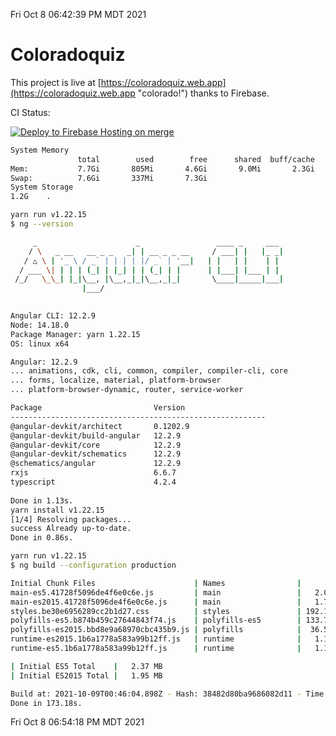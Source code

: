 Fri Oct  8 06:42:39 PM MDT 2021

# Coloradoquiz


This project is live at [https://coloradoquiz.web.app](https://coloradoquiz.web.app "colorado!") thanks to Firebase.

CI Status: 

[![Deploy to Firebase Hosting on merge](https://github.com/teamkushal/coloradoquiz/actions/workflows/firebase-hosting-merge.yml/badge.svg)](https://github.com/teamkushal/coloradoquiz/actions/workflows/firebase-hosting-merge.yml)

```bash
System Memory
               total        used        free      shared  buff/cache   available
Mem:           7.7Gi       805Mi       4.6Gi       9.0Mi       2.3Gi       6.6Gi
Swap:          7.6Gi       337Mi       7.3Gi
System Storage
1.2G	.
```
```bash
yarn run v1.22.15
$ ng --version

     _                      _                 ____ _     ___
    / \   _ __   __ _ _   _| | __ _ _ __     / ___| |   |_ _|
   / △ \ | '_ \ / _` | | | | |/ _` | '__|   | |   | |    | |
  / ___ \| | | | (_| | |_| | | (_| | |      | |___| |___ | |
 /_/   \_\_| |_|\__, |\__,_|_|\__,_|_|       \____|_____|___|
                |___/
    

Angular CLI: 12.2.9
Node: 14.18.0
Package Manager: yarn 1.22.15
OS: linux x64

Angular: 12.2.9
... animations, cdk, cli, common, compiler, compiler-cli, core
... forms, localize, material, platform-browser
... platform-browser-dynamic, router, service-worker

Package                         Version
---------------------------------------------------------
@angular-devkit/architect       0.1202.9
@angular-devkit/build-angular   12.2.9
@angular-devkit/core            12.2.9
@angular-devkit/schematics      12.2.9
@schematics/angular             12.2.9
rxjs                            6.6.7
typescript                      4.2.4
    
Done in 1.13s.
yarn install v1.22.15
[1/4] Resolving packages...
success Already up-to-date.
Done in 0.86s.
```
```bash
yarn run v1.22.15
$ ng build --configuration production

Initial Chunk Files                      | Names                |      Size
main-es5.41728f5096de4f6e0c6e.js         | main                 |   2.05 MB
main-es2015.41728f5096de4f6e0c6e.js      | main                 |   1.73 MB
styles.be30e6956289cc2b1d27.css          | styles               | 192.19 kB
polyfills-es5.b874b459c27644843f74.js    | polyfills-es5        | 133.74 kB
polyfills-es2015.bbd8e9a68970cbc435b9.js | polyfills            |  36.55 kB
runtime-es2015.1b6a1778a583a99b12ff.js   | runtime              |   1.17 kB
runtime-es5.1b6a1778a583a99b12ff.js      | runtime              |   1.17 kB

| Initial ES5 Total    |   2.37 MB
| Initial ES2015 Total |   1.95 MB

Build at: 2021-10-09T00:46:04.898Z - Hash: 38482d80ba9686082d11 - Time: 167251ms
Done in 173.18s.
```
Fri Oct  8 06:54:18 PM MDT 2021
